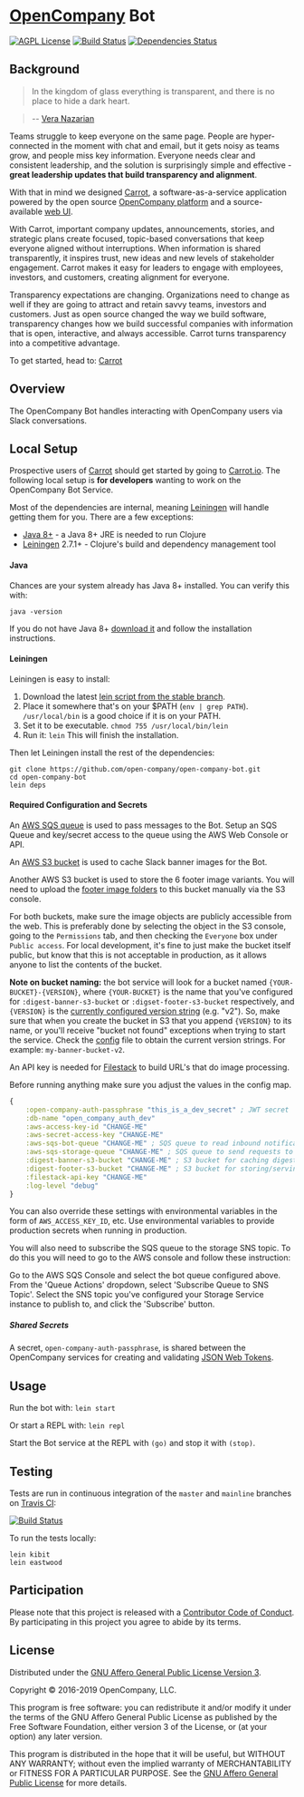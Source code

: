 # [OpenCompany](https://github.com/open-company) Bot

[![AGPL License](http://img.shields.io/badge/license-AGPL-blue.svg?style=flat)](https://www.gnu.org/licenses/agpl-3.0.en.html)
[![Build Status](https://travis-ci.org/open-company/open-company-bot.svg?branch=master)](https://travis-ci.org/open-company/open-company-bot)
[![Dependencies Status](https://versions.deps.co/open-company/open-company-bot/status.svg)](https://versions.deps.co/open-company/open-company-bot)


## Background

> In the kingdom of glass everything is transparent, and there is no place to hide a dark heart.

> -- [Vera Nazarian](http://www.veranazarian.com/)

Teams struggle to keep everyone on the same page. People are hyper-connected in the moment with chat and email, but it gets noisy as teams grow, and people miss key information. Everyone needs clear and consistent leadership, and the solution is surprisingly simple and effective - **great leadership updates that build transparency and alignment**.

With that in mind we designed [Carrot](https://carrot.io/), a software-as-a-service application powered by the open source [OpenCompany platform](https://github.com/open-company) and a source-available [web UI](https://github.com/open-company/open-company-web).

With Carrot, important company updates, announcements, stories, and strategic plans create focused, topic-based conversations that keep everyone aligned without interruptions. When information is shared transparently, it inspires trust, new ideas and new levels of stakeholder engagement. Carrot makes it easy for leaders to engage with employees, investors, and customers, creating alignment for everyone.

Transparency expectations are changing. Organizations need to change as well if they are going to attract and retain savvy teams, investors and customers. Just as open source changed the way we build software, transparency changes how we build successful companies with information that is open, interactive, and always accessible. Carrot turns transparency into a competitive advantage.

To get started, head to: [Carrot](https://carrot.io/)


## Overview

The OpenCompany Bot handles interacting with OpenCompany users via Slack conversations.


## Local Setup

Prospective users of [Carrot](https://carrot.io/) should get started by going to [Carrot.io](https://carrot.io/). The following local setup is **for developers** wanting to work on the OpenCompany Bot Service.

Most of the dependencies are internal, meaning [Leiningen](https://github.com/technomancy/leiningen) will handle getting them for you. There are a few exceptions:

* [Java 8+](http://www.oracle.com/technetwork/java/javase/downloads/index.html) - a Java 8+ JRE is needed to run Clojure
* [Leiningen](https://github.com/technomancy/leiningen) 2.7.1+ - Clojure's build and dependency management tool

#### Java

Chances are your system already has Java 8+ installed. You can verify this with:

```console
java -version
```

If you do not have Java 8+ [download it](http://www.oracle.com/technetwork/java/javase/downloads/index.html) and follow the installation instructions.

#### Leiningen

Leiningen is easy to install:

1. Download the latest [lein script from the stable branch](https://raw.githubusercontent.com/technomancy/leiningen/stable/bin/lein).
1. Place it somewhere that's on your $PATH (`env | grep PATH`). `/usr/local/bin` is a good choice if it is on your PATH.
1. Set it to be executable. `chmod 755 /usr/local/bin/lein`
1. Run it: `lein` This will finish the installation.

Then let Leiningen install the rest of the dependencies:

```console
git clone https://github.com/open-company/open-company-bot.git
cd open-company-bot
lein deps
```

#### Required Configuration and Secrets

An [AWS SQS queue](https://aws.amazon.com/sqs/) is used to pass messages to the Bot. Setup an SQS Queue and key/secret access to the queue using the AWS Web Console or API.

An [AWS S3 bucket](https://aws.amazon.com/s3/) is used to cache Slack banner images for the Bot.

Another AWS S3 bucket is used to store the 6 footer image variants. You will need to upload the
[footer image folders][2] to this bucket manually via the S3 console.

For both buckets, make sure the image objects are publicly accessible from the web. This is
preferably done by selecting the object in the S3 console, going to the `Permissions` tab,
and then checking the `Everyone` box under `Public access`. For local development, it's
fine to just make the bucket itself public, but know that this is not acceptable in production,
as it allows anyone to list the contents of the bucket.

**Note on bucket naming:** the bot service will look for a bucket named `{YOUR-BUCKET}-{VERSION}`,
where `{YOUR-BUCKET}` is the name that you've configured for `:digest-banner-s3-bucket` or
`:digset-footer-s3-bucket` respectively, and `{VERSION}` is the [currently configured
version string][1] (e.g. "v2"). So, make sure that when you create the bucket in S3 that you append
`{VERSION}` to its name, or you'll receive "bucket not found" exceptions when trying to start the service.
Check the [config][1] file to obtain the current version strings. For example: `my-banner-bucket-v2`.

An API key is needed for [Filestack](https://www.filestack.com/) to build URL's that do image processing.

Before running anything make sure you adjust the values in the config map.

```clojure
{
    :open-company-auth-passphrase "this_is_a_dev_secret" ; JWT secret
    :db-name "open_company_auth_dev"
    :aws-access-key-id "CHANGE-ME"
    :aws-secret-access-key "CHANGE-ME"
    :aws-sqs-bot-queue "CHANGE-ME" ; SQS queue to read inbound notifications/requests
    :aws-sqs-storage-queue "CHANGE-ME" ; SQS queue to send requests to the Storage service
    :digest-banner-s3-bucket "CHANGE-ME" ; S3 bucket for caching digest banners
    :digest-footer-s3-bucket "CHANGE-ME" ; S3 bucket for storing/serving digest footers
    :filestack-api-key "CHANGE-ME"
    :log-level "debug"
}
```

You can also override these settings with environmental variables in the form of `AWS_ACCESS_KEY_ID`, etc. Use environmental variables to provide production secrets when running in production.

You will also need to subscribe the SQS queue to the storage SNS topic. To do this you will need to go to the AWS console and follow these instruction:

Go to the AWS SQS Console and select the bot queue configured above. From the 'Queue Actions' dropdown, select 'Subscribe Queue to SNS Topic'. Select the SNS topic you've configured your Storage Service instance to publish to, and click the 'Subscribe' button.

##### Shared Secrets

A secret, `open-company-auth-passphrase`, is shared between the OpenCompany services for creating and validating [JSON Web Tokens](https://jwt.io/).

## Usage

Run the bot with: `lein start`

Or start a REPL with: `lein repl`

Start the Bot service at the REPL with `(go)` and stop it with `(stop)`.


## Testing

Tests are run in continuous integration of the `master` and `mainline` branches on [Travis CI](https://travis-ci.org/open-company/open-company-bot):

[![Build Status](https://travis-ci.org/open-company/open-company-bot.svg?branch=master)](https://travis-ci.org/open-company/open-company-bot)

To run the tests locally:

```console
lein kibit
lein eastwood
```


## Participation

Please note that this project is released with a [Contributor Code of Conduct](https://github.com/open-company/open-company-bot/blob/mainline/CODE-OF-CONDUCT.md). By participating in this project you agree to abide by its terms.


## License

Distributed under the [GNU Affero General Public License Version 3](https://www.gnu.org/licenses/agpl-3.0.en.html).

Copyright © 2016-2019 OpenCompany, LLC.

This program is free software: you can redistribute it and/or modify it under the terms of the GNU Affero General Public License as published by the Free Software Foundation, either version 3 of the License, or (at your option) any later version.

This program is distributed in the hope that it will be useful, but WITHOUT ANY WARRANTY; without even the implied warranty of MERCHANTABILITY or FITNESS FOR A PARTICULAR PURPOSE. See the [GNU Affero General Public License](https://www.gnu.org/licenses/agpl-3.0.en.html) for more details.

[1]: https://github.com/open-company/open-company-bot/blob/74e5327601e9781555af9c127f5a64e32820672e/src/oc/bot/config.clj#L51-L55
[2]: ./src/oc/assets/img/footer/v2
